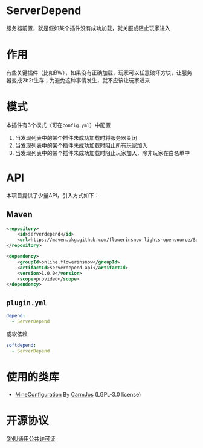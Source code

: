 # ServerDepend
服务器前置，就是假如某个插件没有成功加载，就关服或阻止玩家进入

# 作用
有些关键插件（比如BW），如果没有正确加载，玩家可以任意破坏方块，让服务器变成2b2t生存；为避免这种事情发生，就不应该让玩家进来

# 模式
本插件有3个模式（可在`config.yml`）中配置
1. 当发现列表中的某个插件未成功加载时将服务器关闭
2. 当发现列表中的某个插件未成功加载时阻止所有玩家加入
3. 当发现列表中的某个插件未成功加载时阻止玩家加入，除非玩家在白名单中

# API
本项目提供了少量API，引入方式如下：

## Maven
```xml
<repository>
    <id>serverdepend</id>
    <url>https://maven.pkg.github.com/flowerinsnow-lights-opensource/ServerDepend</url>
</repository>
```

```xml
<dependency>
    <groupId>online.flowerinsnow</groupId>
    <artifactId>serverdepend-api</artifactId>
    <version>1.0.0</version>
    <scope>provided</scope>
</dependency>
```

## `plugin.yml`
```yaml
depend:
  - ServerDepend
```
或软依赖
```yaml
softdepend:
  - ServerDepend
```

# 使用的类库
* [MineConfiguration](https://github.com/CarmJos/MineConfiguration) By [CarmJos](https://github.com/CarmJos) (LGPL-3.0 license)

# 开源协议
[GNU通用公共许可证](https://www.gnu.org/licenses/gpl-3.0.html)